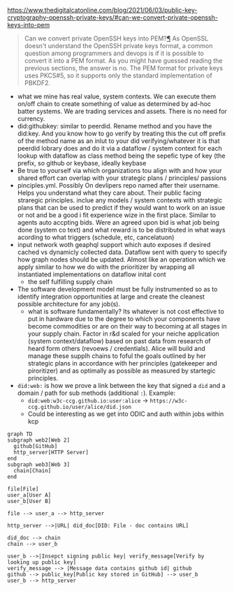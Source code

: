 https://www.thedigitalcatonline.com/blog/2021/06/03/public-key-cryptography-openssh-private-keys/#can-we-convert-private-openssh-keys-into-pem

> Can we convert private OpenSSH keys into PEM?[¶](https://www.thedigitalcatonline.com/blog/2021/06/03/public-key-cryptography-openssh-private-keys/#can-we-convert-private-openssh-keys-into-pem)
> As OpenSSL doesn't understand the OpenSSH private keys format, a common question among programmers and devops is if it is possible to convert it into a PEM format. As you might have guessed reading the previous sections, the answer is no. The PEM format for private keys uses PKCS#5, so it supports only the standard implementation of PBKDF2.


- what we mine has real value, system contexts. We can execute them on/off chain to create something of value as determined by ad-hoc batter systems. We are trading services and assets. There is no need for currency.
- did:githubkey: similar to peerdid. Rename method and you have the did:key. And you know how to go verify by treating this the cut off prefix of the method name as an inlut to your did verifying/whatever it is that peerdid lobrary does and do it via a dataflow / system context for each lookup with dataflow as class method being the sepefic type of key (the prefix, so github or keybase, ideally keybase
- Be true to yourself via which organizations tou align with and how your shared effort can overlap with your strategic plans / principles/ passions
- pinciples.yml. Possibly On devlipers repo named after their username. Helps you understand what they care about. Their public facing straregic principles. inclue any models / system contexts with strategic plans that can be used to predict if they would want to work on an issue or not and be a good i fit experience wize in the first place. Similar to agents auto accpting bids. Were an agreed upon bid is what job being done (system co text) and what reward is to be distributed in what ways acording to what triggers (schedule, etc, cancelatuon)
- input network woth geaphql support which auto exposes if desired cached vs dynamicly collected data. Dataflow sent with query to specify how graph nodes should be updated. Almost like an operation which we apply similar to how we do with the prioritizer by wrapping all instantiated  implementations on dataflow inital cont
  - the self fulfilling supply chain
- The software development model must be fully instrumented so as to identify integration opportunities at large and create the cleanest possible architecture for any job(s).
  - what is software fundamentally? Its whatever is not cost effective to put in hardware due to the degree to which your components have become commodities or are on their way to becoming at all stages in your supply chain. Factor in r&d scaled for your neiche application (system context/dataflow) based on past data from research of heard form others (revoews / credentials). Alice will build and manage these supplh chains to foful the goals outlined by her strategic plans in accordance with her principles (gatekeeper and piroritizer) and as optimally as possible as measured by startegic principles.
- `did:web:` is how we prove a link between the key that signed a `did` and a domain / path for sub methods (additional `:`). Example:
  - `did:web:w3c-ccg.github.io:user:alice` -> `https://w3c-ccg.github.io/user/alice/did.json`
  - Could be interesting as we get into ODIC and auth within jobs within kcp

```mermaid
graph TD
subgraph web2[Web 2]
  github[GitHub]
  http_server[HTTP Server]
end
subgraph web3[Web 3]
  chain[Chain]
end

file[File]
user_a[User A]
user_b[User B]

file --> user_a --> http_server

http_server -->|URL| did_doc[DID: File - doc contains URL]

did_doc --> chain
chain --> user_b

user_b -->|Insepct signing public key| verify_message[Verify by looking up public key]
verify_message --> |Message data contains github id| github
github --> public_key[Public key stored in GitHub] --> user_b
user_b --> http_server
```